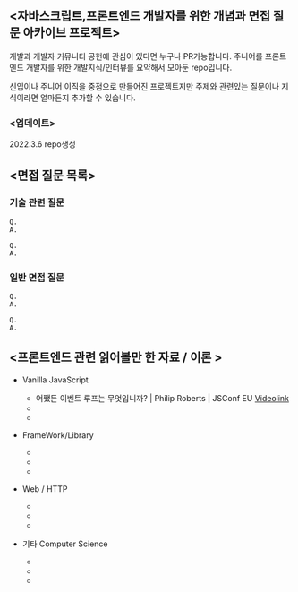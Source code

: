 ## <자바스크립트,프론트엔드 개발자를 위한 개념과 면접 질문 아카이브 프로젝트>

개발과 개발자 커뮤니티 공헌에 관심이 있다면 누구나 PR가능합니다. 주니어를 프론트엔드 개발자를 위한 개발지식/인터뷰를 요약해서 모아둔 repo입니다.

신입이나 주니어 이직을 중점으로 만들어진 프로젝트지만 주제와 관련있는 질문이나 지식이라면 얼마든지 추가할 수 있습니다.


### <업데이트>

2022.3.6 repo생성


## <면접 질문 목록>


### 기술 관련 질문
    Q.
    A.
    
    Q.
    A.


### 일반 면접 질문
    Q.
    A.
    
    Q.
    A.
    
    

## <프론트엔드 관련 읽어볼만 한 자료 / 이론 >

- Vanilla JavaScript
    
    - 어쨌든 이벤트 루프는 무엇입니까? | Philip Roberts | JSConf EU [Videolink](https://www.youtube.com/watch?v=8aGhZQkoFbQ&ab_channel=JSConf)
    -
    -

- FrameWork/Library
        
    -
    -
    -

- Web / HTTP
    
    -
    -
    -

- 기타 Computer Science
    
    -
    -
    -


